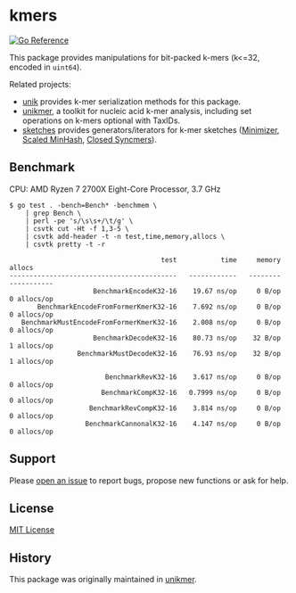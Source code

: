 # kmers

[![Go Reference](https://pkg.go.dev/badge/github.com/shenwei356/kmers.svg)](https://pkg.go.dev/github.com/shenwei356/kmers)


This package provides manipulations for bit-packed k-mers (k<=32, encoded in `uint64`).

Related projects:

- [unik](https://github.com/shenwei356/unik) provides k-mer serialization methods for this package.
- [unikmer](https://github.com/shenwei356/unikmer), a toolkit for nucleic acid k-mer analysis,
 including set operations on k-mers optional with TaxIDs.
- [sketches](https://pkg.go.dev/github.com/shenwei356/bio/sketches) provides generators/iterators for k-mer sketches 
([Minimizer](https://academic.oup.com/bioinformatics/article/20/18/3363/202143),
 [Scaled MinHash](https://f1000research.com/articles/8-1006),
 [Closed Syncmers](https://peerj.com/articles/10805/)).

## Benchmark

CPU: AMD Ryzen 7 2700X Eight-Core Processor, 3.7 GHz

    $ go test . -bench=Bench* -benchmem \
        | grep Bench \
        | perl -pe 's/\s\s+/\t/g' \
        | csvtk cut -Ht -f 1,3-5 \
        | csvtk add-header -t -n test,time,memory,allocs \
        | csvtk pretty -t -r
 
                                          test           time     memory        allocs
    ------------------------------------------   ------------   --------   -----------
                         BenchmarkEncodeK32-16    19.67 ns/op     0 B/op   0 allocs/op
           BenchmarkEncodeFromFormerKmerK32-16    7.692 ns/op     0 B/op   0 allocs/op
       BenchmarkMustEncodeFromFormerKmerK32-16    2.008 ns/op     0 B/op   0 allocs/op
                         BenchmarkDecodeK32-16    80.73 ns/op    32 B/op   1 allocs/op
                     BenchmarkMustDecodeK32-16    76.93 ns/op    32 B/op   1 allocs/op
    
                            BenchmarkRevK32-16    3.617 ns/op     0 B/op   0 allocs/op
                           BenchmarkCompK32-16   0.7999 ns/op     0 B/op   0 allocs/op
                        BenchmarkRevCompK32-16    3.814 ns/op     0 B/op   0 allocs/op
                       BenchmarkCannonalK32-16    4.147 ns/op     0 B/op   0 allocs/op

## Support

Please [open an issue](https://github.com/shenwei356/kmers/issues) to report bugs,
propose new functions or ask for help.

## License

[MIT License](https://github.com/shenwei356/kmers/blob/master/LICENSE)

## History

This package was originally maintained in [unikmer](https://github.com/shenwei356/unikmer).
